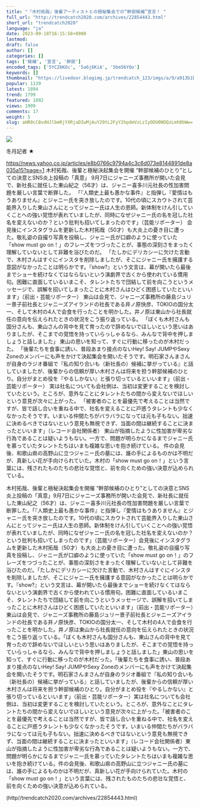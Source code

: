 ```yaml
---
title: "『木村拓哉』後輩アーティストとの極秘集会での“幹部候補”宣言！ "
full_url: "http://trendcatch2020.com/archives/22854443.html"
short_url: "trendcatch2020"
language: "ja"
date: 2023-09-18T16:15:58+0900
lastmod: 
draft: false
author: []
categories: []
tags: ['候補', '宣言', '幹部']
encoded_tags: ['5YCZ6KOc', '5a6j6KiA', '5bm56YOo']
keywords: []
thumbnail: "https://livedoor.blogimg.jp/trendcatch_123/imgs/a/9/a913b1b8.jpg"
popular: 1139
latest: 1894
trend: 1799
featured: 1892
views: 1909
comments: 17
weight: 5
slug: aHR0cC8vdHJlbmRjYXRjaDIwMjAuY29tL2FyY2hpdmVzLzIyODU0NDQzLmh0bWw=
---
```


![](https://livedoor.blogimg.jp/trendcatch_123/imgs/a/9/a913b1b8.jpg)

<div><p>冬月記者 ★ </p><a href='https//news.yahoo.co.jp/articles/e8b0766c9794a4c3c6d073e8144891de8a035a15?page=1' target='_blank'>https//news.yahoo.co.jp/articles/e8b0766c9794a4c3c6d073e8144891de8a035a15?page=1</a> 木村拓哉、後輩と極秘決起集会を開催 “幹部候補のひとり”としての決意とSNS炎上投稿の「真意」 9月7日にジャニーズ事務所が開いた会見で、新社長に就任した東山紀之（56才）は、ジャニー喜多川元社長の性加害問題を厳しい言葉で断罪した。 「『人類史上最も愚かな事件』と指弾し『愛情はもうありません』とジャニー氏を突き放したのです。10代の頃にスカウトされて芸能界入りした東山さんにとってジャニー氏は人生の恩師。新体制をけん引していくことへの強い覚悟が表れていましたが、同時になぜジャニー氏の名を冠した社名を変えないのか？という批判も招いてしまったのです」（芸能リポーター） 会見後にインスタグラムを更新した木村拓哉（50才）も大炎上の憂き目に遭った。敬礼姿の自撮り写真を投稿し、ジャニー氏が口癖のように使っていた「show must go on！」のフレーズをつづったことが、事態の深刻さをまったく理解していないとして非難を浴びたのだ。 「たしかにデリカシーに欠けた言動で、木村さんはすぐにインスタを削除しましたが、そこにジャニー氏を擁護する意図がなかったことは明らかです。『show?』という文言は、幕が開いたら最後までショーを続けなくてはならないという演劇界で古くから使われている慣用句。困難に直面しているいまこそ、タレントたちで団結して前を向こうというメッセージで、誤解を招いてしまったことに木村さんはひどく困惑していたといいます」（前出・芸能リポーター） 東山は会見で、ジャニーズ事務所の藤島ジュリー景子前社長とジャニーズアイランドの社長である井ノ原快彦、TOKIOの国分太一、そして木村の4人で会食を行ったことを明かした。井ノ原は東山から社長就任の意向を伝えられたときの状況をこう振り返っている。 「ぼくも木村さんも国分さんも、東山さんの背中を見て育ったので辞めないでほしいという思いはありましたが、そこまでの覚悟を持っていらっしゃるなら、みんなで背中を押しましょうと話しました」 東山の思いを知って、すぐに行動に移ったのが木村だった。 「後輩たちを食事に誘い、普段あまり接点のないHey! Say! JUMPやSexy Zoneのメンバーにも声をかけて決起集会を開いたそうです。明石家さんまさんが自身のラジオ番組で『私の知り合いも（新社長の）候補に挙がっている』と話していましたが、後輩からの信頼が厚い木村さんは将来を担う幹部候補のひとり。自分がまとめ役を『やるしかない』と張り切っているといいます」（前出・芸能リポーター） 実は社名についても会社側は、当初は変更することを検討していたという。ところが、意外なことにタレントたちの間から変えないでほしいという意見が次々に上がった。 「被害者のことを最優先で考えることは当然ですが、皆で話し合いを重ねる中で、社名を変えることに戸惑うタレントも少なくなかったそうです。いまいる仲間たちがバラバラになっては元も子もない。拙速に決めるべきではないという意見も無視できず、当面の間は継続することに決まったといいます」（レコード会社関係者） 東山が指摘したように性加害が卑劣な行為であることは疑いようもない。一方で、問題が明らかになるまでジャニー氏を慕っていたタレントたちはいまも複雑な思いを抱き続けている。 件の会見後、和歌山県の高野山に立つジャニー氏の墓には、誰の手によるものかは不明だが、真新しい花が手向けられていた。木村の「show must go on！」という言葉には、残されたものたちの悲壮な覚悟と、前を向くための強い決意が込められている。 <p>木村拓哉、後輩と極秘決起集会を開催 “幹部候補のひとり”としての決意とSNS炎上投稿の「真意」9月7日にジャニーズ事務所が開いた会見で、新社長に就任した東山紀之（56才）は、ジャニー喜多川元社長の性加害問題を厳しい言葉で断罪した。「『人類史上最も愚かな事件』と指弾し『愛情はもうありません』とジャニー氏を突き放したのです。10代の頃にスカウトされて芸能界入りした東山さんにとってジャニー氏は人生の恩師。新体制をけん引していくことへの強い覚悟が表れていましたが、同時になぜジャニー氏の名を冠した社名を変えないのか？という批判も招いてしまったのです」（芸能リポーター）会見後にインスタグラムを更新した木村拓哉（50才）も大炎上の憂き目に遭った。敬礼姿の自撮り写真を投稿し、ジャニー氏が口癖のように使っていた「show must go on！」のフレーズをつづったことが、事態の深刻さをまったく理解していないとして非難を浴びたのだ。「たしかにデリカシーに欠けた言動で、木村さんはすぐにインスタを削除しましたが、そこにジャニー氏を擁護する意図がなかったことは明らかです。『show?』という文言は、幕が開いたら最後までショーを続けなくてはならないという演劇界で古くから使われている慣用句。困難に直面しているいまこそ、タレントたちで団結して前を向こうというメッセージで、誤解を招いてしまったことに木村さんはひどく困惑していたといいます」（前出・芸能リポーター）東山は会見で、ジャニーズ事務所の藤島ジュリー景子前社長とジャニーズアイランドの社長である井ノ原快彦、TOKIOの国分太一、そして木村の4人で会食を行ったことを明かした。井ノ原は東山から社長就任の意向を伝えられたときの状況をこう振り返っている。「ぼくも木村さんも国分さんも、東山さんの背中を見て育ったので辞めないでほしいという思いはありましたが、そこまでの覚悟を持っていらっしゃるなら、みんなで背中を押しましょうと話しました」東山の思いを知って、すぐに行動に移ったのが木村だった。「後輩たちを食事に誘い、普段あまり接点のないHey! Say! JUMPやSexy Zoneのメンバーにも声をかけて決起集会を開いたそうです。明石家さんまさんが自身のラジオ番組で『私の知り合いも（新社長の）候補に挙がっている』と話していましたが、後輩からの信頼が厚い木村さんは将来を担う幹部候補のひとり。自分がまとめ役を『やるしかない』と張り切っているといいます」（前出・芸能リポーター）実は社名についても会社側は、当初は変更することを検討していたという。ところが、意外なことにタレントたちの間から変えないでほしいという意見が次々に上がった。「被害者のことを最優先で考えることは当然ですが、皆で話し合いを重ねる中で、社名を変えることに戸惑うタレントも少なくなかったそうです。いまいる仲間たちがバラバラになっては元も子もない。拙速に決めるべきではないという意見も無視できず、当面の間は継続することに決まったといいます」（レコード会社関係者）東山が指摘したように性加害が卑劣な行為であることは疑いようもない。一方で、問題が明らかになるまでジャニー氏を慕っていたタレントたちはいまも複雑な思いを抱き続けている。件の会見後、和歌山県の高野山に立つジャニー氏の墓には、誰の手によるものかは不明だが、真新しい花が手向けられていた。木村の「show must go on！」という言葉には、残されたものたちの悲壮な覚悟と、前を向くための強い決意が込められている。</p></div>

(http//trendcatch2020.com/archives/22854443.html)
